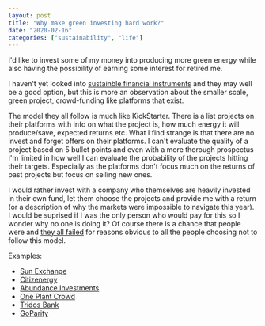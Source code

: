 ```yaml
---
layout: post
title: "Why make green investing hard work?"
date: "2020-02-16"
categories: ["sustainability", "life"]
---
```


I'd like to invest some of my money into producing more green energy while also having the possibility of earning some interest for retired me.

I haven't yet looked into [sustainble financial instruments](https://www.investopedia.com/articles/exchangetradedfunds/11/going-green-with-etfs.asp) and they may well be a good option, but this is more an observation about the smaller scale, green project, crowd-funding like platforms that exist.

The model they all follow is much like KickStarter. There is a list projects on their platforms with info on what the project is, how much energy it will produce/save, expected returns etc. What I find strange is that there are no invest and forget offers on their platforms. I can't evaluate the quality of a project based on 5 bullet points and even with a more thorough prospectus I'm limited in how well I can evaluate the probability of the projects hitting their targets. Especially as the platforms don't focus much on the returns of past projects but focus on selling new ones.

I would rather invest with a company who themselves are heavily invested in their own fund, let them choose the projects and provide me with a return (or a description of why the markets were impossible to navigate this year). I would be suprised if I was the only person who would pay for this so I wonder why no one is doing it? Of course there is a chance that people were and [they all failed](https://goodbye.swellinvesting.com/) for reasons obvious to all the people choosing not to follow this model.

Examples:
- [Sun Exchange](https://thesunexchange.com/about-us)
- [Citizenergy](https://citizenergy.eu/projects)
- [Abundance Investments](https://www.abundanceinvestment.com/about)
- [One Plant Crowd](https://www.oneplanetcrowd.com/en/projects)
- [Tridos Bank](https://www.triodoscrowdfunding.co.uk/)
- [GoParity](https://goparity.com/en)
